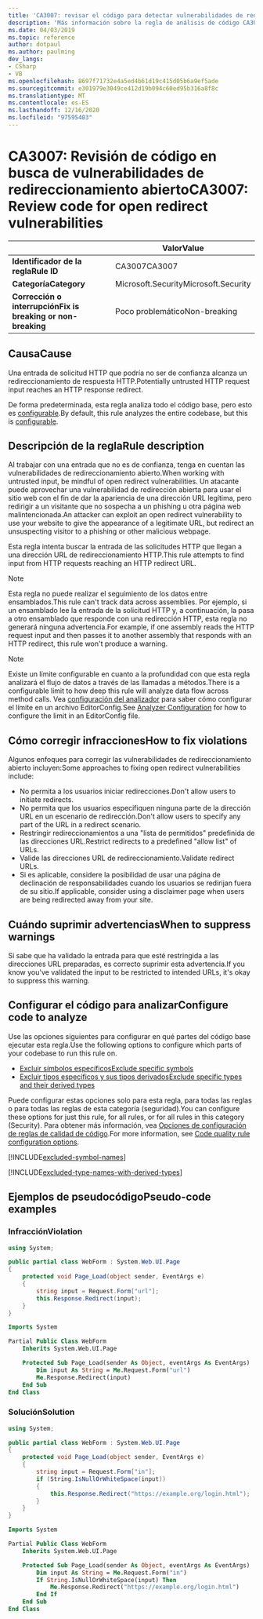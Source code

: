 ```yaml
---
title: 'CA3007: revisar el código para detectar vulnerabilidades de redirección (análisis de código)'
description: 'Más información sobre la regla de análisis de código CA3007: revisión del código para las vulnerabilidades de redireccionamiento abierto'
ms.date: 04/03/2019
ms.topic: reference
author: dotpaul
ms.author: paulming
dev_langs:
- CSharp
- VB
ms.openlocfilehash: 8697f71732e4a5ed4b61d19c415d05b6a9ef5ade
ms.sourcegitcommit: e301979e3049ce412d19b094c60ed95b316a8f8c
ms.translationtype: MT
ms.contentlocale: es-ES
ms.lasthandoff: 12/16/2020
ms.locfileid: "97595403"
---
```

# <a name="ca3007-review-code-for-open-redirect-vulnerabilities"></a><span data-ttu-id="503d2-103">CA3007: Revisión de código en busca de vulnerabilidades de redireccionamiento abierto</span><span class="sxs-lookup"><span data-stu-id="503d2-103">CA3007: Review code for open redirect vulnerabilities</span></span>

| | <span data-ttu-id="503d2-104">Valor</span><span class="sxs-lookup"><span data-stu-id="503d2-104">Value</span></span> |
|-|-|
| <span data-ttu-id="503d2-105">**Identificador de la regla**</span><span class="sxs-lookup"><span data-stu-id="503d2-105">**Rule ID**</span></span> |<span data-ttu-id="503d2-106">CA3007</span><span class="sxs-lookup"><span data-stu-id="503d2-106">CA3007</span></span>|
| <span data-ttu-id="503d2-107">**Categoría**</span><span class="sxs-lookup"><span data-stu-id="503d2-107">**Category**</span></span> |<span data-ttu-id="503d2-108">Microsoft.Security</span><span class="sxs-lookup"><span data-stu-id="503d2-108">Microsoft.Security</span></span>|
| <span data-ttu-id="503d2-109">**Corrección o interrupción**</span><span class="sxs-lookup"><span data-stu-id="503d2-109">**Fix is breaking or non-breaking**</span></span> |<span data-ttu-id="503d2-110">Poco problemático</span><span class="sxs-lookup"><span data-stu-id="503d2-110">Non-breaking</span></span>|

## <a name="cause"></a><span data-ttu-id="503d2-111">Causa</span><span class="sxs-lookup"><span data-stu-id="503d2-111">Cause</span></span>

<span data-ttu-id="503d2-112">Una entrada de solicitud HTTP que podría no ser de confianza alcanza un redireccionamiento de respuesta HTTP.</span><span class="sxs-lookup"><span data-stu-id="503d2-112">Potentially untrusted HTTP request input reaches an HTTP response redirect.</span></span>

<span data-ttu-id="503d2-113">De forma predeterminada, esta regla analiza todo el código base, pero esto es [configurable](#configure-code-to-analyze).</span><span class="sxs-lookup"><span data-stu-id="503d2-113">By default, this rule analyzes the entire codebase, but this is [configurable](#configure-code-to-analyze).</span></span>

## <a name="rule-description"></a><span data-ttu-id="503d2-114">Descripción de la regla</span><span class="sxs-lookup"><span data-stu-id="503d2-114">Rule description</span></span>

<span data-ttu-id="503d2-115">Al trabajar con una entrada que no es de confianza, tenga en cuentan las vulnerabilidades de redireccionamiento abierto.</span><span class="sxs-lookup"><span data-stu-id="503d2-115">When working with untrusted input, be mindful of open redirect vulnerabilities.</span></span> <span data-ttu-id="503d2-116">Un atacante puede aprovechar una vulnerabilidad de redirección abierta para usar el sitio web con el fin de dar la apariencia de una dirección URL legítima, pero redirigir a un visitante que no sospecha a un phishing u otra página web malintencionada.</span><span class="sxs-lookup"><span data-stu-id="503d2-116">An attacker can exploit an open redirect vulnerability to use your website to give the appearance of a legitimate URL, but redirect an unsuspecting visitor to a phishing or other malicious webpage.</span></span>

<span data-ttu-id="503d2-117">Esta regla intenta buscar la entrada de las solicitudes HTTP que llegan a una dirección URL de redireccionamiento HTTP.</span><span class="sxs-lookup"><span data-stu-id="503d2-117">This rule attempts to find input from HTTP requests reaching an HTTP redirect URL.</span></span>

> [!NOTE]
> <span data-ttu-id="503d2-118">Esta regla no puede realizar el seguimiento de los datos entre ensamblados.</span><span class="sxs-lookup"><span data-stu-id="503d2-118">This rule can't track data across assemblies.</span></span> <span data-ttu-id="503d2-119">Por ejemplo, si un ensamblado lee la entrada de la solicitud HTTP y, a continuación, la pasa a otro ensamblado que responde con una redirección HTTP, esta regla no generará ninguna advertencia.</span><span class="sxs-lookup"><span data-stu-id="503d2-119">For example, if one assembly reads the HTTP request input and then passes it to another assembly that responds with an HTTP redirect, this rule won't produce a warning.</span></span>

> [!NOTE]
> <span data-ttu-id="503d2-120">Existe un límite configurable en cuanto a la profundidad con que esta regla analizará el flujo de datos a través de las llamadas a métodos.</span><span class="sxs-lookup"><span data-stu-id="503d2-120">There is a configurable limit to how deep this rule will analyze data flow across method calls.</span></span> <span data-ttu-id="503d2-121">Vea [configuración del analizador](https://github.com/dotnet/roslyn-analyzers/blob/master/docs/Analyzer%20Configuration.md#dataflow-analysis) para saber cómo configurar el límite en un archivo EditorConfig.</span><span class="sxs-lookup"><span data-stu-id="503d2-121">See [Analyzer Configuration](https://github.com/dotnet/roslyn-analyzers/blob/master/docs/Analyzer%20Configuration.md#dataflow-analysis) for how to configure the limit in an EditorConfig file.</span></span>

## <a name="how-to-fix-violations"></a><span data-ttu-id="503d2-122">Cómo corregir infracciones</span><span class="sxs-lookup"><span data-stu-id="503d2-122">How to fix violations</span></span>

<span data-ttu-id="503d2-123">Algunos enfoques para corregir las vulnerabilidades de redireccionamiento abierto incluyen:</span><span class="sxs-lookup"><span data-stu-id="503d2-123">Some approaches to fixing open redirect vulnerabilities include:</span></span>

- <span data-ttu-id="503d2-124">No permita a los usuarios iniciar redirecciones.</span><span class="sxs-lookup"><span data-stu-id="503d2-124">Don't allow users to initiate redirects.</span></span>
- <span data-ttu-id="503d2-125">No permita que los usuarios especifiquen ninguna parte de la dirección URL en un escenario de redirección.</span><span class="sxs-lookup"><span data-stu-id="503d2-125">Don't allow users to specify any part of the URL in a redirect scenario.</span></span>
- <span data-ttu-id="503d2-126">Restringir redireccionamientos a una "lista de permitidos" predefinida de las direcciones URL.</span><span class="sxs-lookup"><span data-stu-id="503d2-126">Restrict redirects to a predefined "allow list" of URLs.</span></span>
- <span data-ttu-id="503d2-127">Valide las direcciones URL de redireccionamiento.</span><span class="sxs-lookup"><span data-stu-id="503d2-127">Validate redirect URLs.</span></span>
- <span data-ttu-id="503d2-128">Si es aplicable, considere la posibilidad de usar una página de declinación de responsabilidades cuando los usuarios se redirijan fuera de su sitio.</span><span class="sxs-lookup"><span data-stu-id="503d2-128">If applicable, consider using a disclaimer page when users are being redirected away from your site.</span></span>

## <a name="when-to-suppress-warnings"></a><span data-ttu-id="503d2-129">Cuándo suprimir advertencias</span><span class="sxs-lookup"><span data-stu-id="503d2-129">When to suppress warnings</span></span>

<span data-ttu-id="503d2-130">Si sabe que ha validado la entrada para que esté restringida a las direcciones URL preparadas, es correcto suprimir esta advertencia.</span><span class="sxs-lookup"><span data-stu-id="503d2-130">If you know you've validated the input to be restricted to intended URLs, it's okay to suppress this warning.</span></span>

## <a name="configure-code-to-analyze"></a><span data-ttu-id="503d2-131">Configurar el código para analizar</span><span class="sxs-lookup"><span data-stu-id="503d2-131">Configure code to analyze</span></span>

<span data-ttu-id="503d2-132">Use las opciones siguientes para configurar en qué partes del código base ejecutar esta regla.</span><span class="sxs-lookup"><span data-stu-id="503d2-132">Use the following options to configure which parts of your codebase to run this rule on.</span></span>

- [<span data-ttu-id="503d2-133">Excluir símbolos específicos</span><span class="sxs-lookup"><span data-stu-id="503d2-133">Exclude specific symbols</span></span>](#exclude-specific-symbols)
- [<span data-ttu-id="503d2-134">Excluir tipos específicos y sus tipos derivados</span><span class="sxs-lookup"><span data-stu-id="503d2-134">Exclude specific types and their derived types</span></span>](#exclude-specific-types-and-their-derived-types)

<span data-ttu-id="503d2-135">Puede configurar estas opciones solo para esta regla, para todas las reglas o para todas las reglas de esta categoría (seguridad).</span><span class="sxs-lookup"><span data-stu-id="503d2-135">You can configure these options for just this rule, for all rules, or for all rules in this category (Security).</span></span> <span data-ttu-id="503d2-136">Para obtener más información, vea [Opciones de configuración de reglas de calidad de código](../code-quality-rule-options.md).</span><span class="sxs-lookup"><span data-stu-id="503d2-136">For more information, see [Code quality rule configuration options](../code-quality-rule-options.md).</span></span>

[!INCLUDE[excluded-symbol-names](~/includes/code-analysis/excluded-symbol-names.md)]

[!INCLUDE[excluded-type-names-with-derived-types](~/includes/code-analysis/excluded-type-names-with-derived-types.md)]

## <a name="pseudo-code-examples"></a><span data-ttu-id="503d2-137">Ejemplos de pseudocódigo</span><span class="sxs-lookup"><span data-stu-id="503d2-137">Pseudo-code examples</span></span>

### <a name="violation"></a><span data-ttu-id="503d2-138">Infracción</span><span class="sxs-lookup"><span data-stu-id="503d2-138">Violation</span></span>

```csharp
using System;

public partial class WebForm : System.Web.UI.Page
{
    protected void Page_Load(object sender, EventArgs e)
    {
        string input = Request.Form["url"];
        this.Response.Redirect(input);
    }
}
```

```vb
Imports System

Partial Public Class WebForm
    Inherits System.Web.UI.Page

    Protected Sub Page_Load(sender As Object, eventArgs As EventArgs)
        Dim input As String = Me.Request.Form("url")
        Me.Response.Redirect(input)
    End Sub
End Class
```

### <a name="solution"></a><span data-ttu-id="503d2-139">Solución</span><span class="sxs-lookup"><span data-stu-id="503d2-139">Solution</span></span>

```csharp
using System;

public partial class WebForm : System.Web.UI.Page
{
    protected void Page_Load(object sender, EventArgs e)
    {
        string input = Request.Form["in"];
        if (String.IsNullOrWhiteSpace(input))
        {
            this.Response.Redirect("https://example.org/login.html");
        }
    }
}
```

```vb
Imports System

Partial Public Class WebForm
    Inherits System.Web.UI.Page

    Protected Sub Page_Load(sender As Object, eventArgs As EventArgs)
        Dim input As String = Me.Request.Form("in")
        If String.IsNullOrWhiteSpace(input) Then
            Me.Response.Redirect("https://example.org/login.html")
        End If
    End Sub
End Class
```

